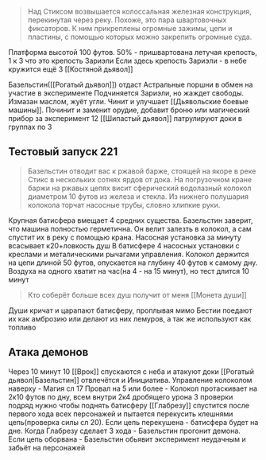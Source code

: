 >Над Стиксом возвышается колоссальная железная конструкция, перекинутая через реку.
>Похоже, это пара швартовочных фиксаторов.
>К ним прикреплены огромные зажимы, цепи и пластины, с помощью которых можно закрепить огромные суда.

Платформа высотой 100 футов.
50% - пришвартована летучая крепость, 1 к 3 что это крепость Зариэли
Если здесь крепость Зариэли - в небе кружится ещё 3 [[Костяной дьявол]]

Базельстин([[Рогатый дьявол]]) отдаст Астральные поршни в обмен на участие в эксперименте
Подчиняется Зариэли, но жаждет свободы.
Измазан маслом, жуёт угли. Чинит и улучшает [[Дьявольские боевые машины]].
Починит и заменит орудие, добавит броню или магический прибор за эксперимент
12 [[Шипастый дьявол]] патрулируют доки в группах по 3

## Тестовый запуск 221
> Базельстин отводит вас к ржавой барже, стоящей на якоре в реке Стикс в нескольких сотнях ярдов от дока.
> На погрузочном кране баржи на ржавых цепях висит сферический водолазный колокол диаметром 10 футов из железа и стекла.
> Из нижнего полушария колокола торчат насосные трубы, словно хлипкие руки.

Крупная батисфера вмещает 4 средних существа. Базельстин заверит, что машина полностью герметична.
Он велит залезть в колокол, а сам спустит их в реку с помощью крана.
Насосная установка за минуту всасывает к20+ловкость душ
В батисфере 4 насосных установки с креслами и металическими рычагами управления.
Колокол держится на цепи длиной 50 футов, опускается на глубину 40 футов к самому дну.
Воздуха на одного хватит на час(на 4 - на 15 минут), но тест длится 10 минут

> Кто соберёт больше всех душ получит от меня [[Монета души]]

Души кричат и царапают батисферу, проплывая мимо
Бестии поедают их как амброзию или делают из них лемуров, а так же используют как топливо

## Атака демонов
Через 10 минут 10 [[Врок]] спускаются с неба и атакуют доки
[[Рогатый дьявол|Базельстин]] отвлечётся и Инициатива.
Управление колоколом наверху - Магия сл 17
Провал на 5 или более - Колокол протаскивает на 2к10 футов по дну, всем внутри 2к4 дробящего урона
3 проверки подряд нужно чтобы поднять батисферу
[[Глабрезу]] спустится после первого хода всех персонажей и пытается перекусить клешнями цепь(проверка силы сл 20). Если цепь перекушена - батисфера будет на дне.
Когда Глабрезу сделает 3 хода - Базельстин прогонит демона.
Если цепь оборвана - Базельстин обьявит эксперимент неудачным и забьёт на персонажей